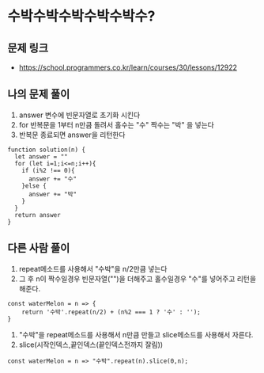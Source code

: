 # 수박수박수박수박수박수?

## 문제 링크

- https://school.programmers.co.kr/learn/courses/30/lessons/12922

## 나의 문제 풀이

1. answer 변수에 빈문자열로 초기화 시킨다
2. for 반복문을 1부터 n만큼 돌려서 홀수는 "수" 짝수는 "박" 을 넣는다
3. 반복문 종료되면 answer을 리턴한다

```Js
function solution(n) {
  let answer = ""
  for (let i=1;i<=n;i++){
    if (i%2 !== 0){
      answer += "수"
    }else {
      answer += "박"
    }
  }
  return answer
}
```

## 다른 사람 풀이

1. repeat메소드를 사용해서 "수박"을 n/2만큼 넣는다
2. 그 후 n이 짝수일경우 빈문자열("")을 더해주고 홀수일경우 "수"를 넣어주고 리턴을 해준다.

```Js
const waterMelon = n => {
    return '수박'.repeat(n/2) + (n%2 === 1 ? '수' : '');
}
```

1. "수박"을 repeat메소드를 사용해서 n만큼 만들고 slice메소드를 사용해서 자른다.
2. slice(시작인덱스,끝인덱스(끝인덱스전까지 잘림))

```Js
const waterMelon = n => "수박".repeat(n).slice(0,n);
```
